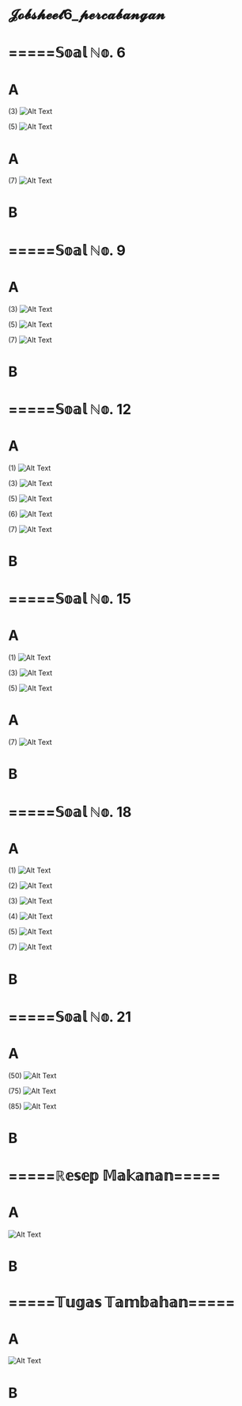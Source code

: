 # 𝓙𝓸𝓫𝓼𝓱𝓮𝓮𝓽6_𝓹𝓮𝓻𝓬𝓪𝓫𝓪𝓷𝓰𝓪𝓷

# =====𝕊𝕠𝕒𝕝 ℕ𝕠. 6 
# A
(3)
![Alt Text](https://github.com/Syihabuddinsanni/Jobsheet6_Percabangan/blob/master/6%20jwbn%203.png)


(5)
![Alt Text](https://github.com/Syihabuddinsanni/Jobsheet6_Percabangan/blob/master/6%20jwbn%205.png)



# A
(7)
![Alt Text](https://github.com/Syihabuddinsanni/Jobsheet6_Percabangan/blob/master/6%20jwbn%207.png)
# B


# =====𝕊𝕠𝕒𝕝 ℕ𝕠. 9
# A
(3)
![Alt Text](https://github.com/Syihabuddinsanni/Jobsheet6_Percabangan/blob/master/8%20jwbn%203.png)


(5)
![Alt Text](https://github.com/Syihabuddinsanni/Jobsheet6_Percabangan/blob/master/8%20jwbn%205.png)



(7)
![Alt Text](https://github.com/Syihabuddinsanni/Jobsheet6_Percabangan/blob/master/8%20jwbn%207.png)
# B

# =====𝕊𝕠𝕒𝕝 ℕ𝕠. 12
# A
(1)
![Alt Text](https://github.com/Syihabuddinsanni/Jobsheet6_Percabangan/blob/master/12%20jwbn%201.png)


(3)
![Alt Text](https://github.com/Syihabuddinsanni/Jobsheet6_Percabangan/blob/master/12%20jwbn%203.png)



(5)
![Alt Text](https://github.com/Syihabuddinsanni/Jobsheet6_Percabangan/blob/master/12%20jwbn%205.png)


(6)
![Alt Text](https://github.com/Syihabuddinsanni/Jobsheet6_Percabangan/blob/master/12%20jwbn%206.png)




(7)
![Alt Text](https://github.com/Syihabuddinsanni/Jobsheet6_Percabangan/blob/master/12%20jwbn%207.png)
# B


# =====𝕊𝕠𝕒𝕝 ℕ𝕠. 15

# A
(1)
![Alt Text](https://github.com/Syihabuddinsanni/Jobsheet6_Percabangan/blob/master/15%20jwbn%201.png)



(3)
![Alt Text](https://github.com/Syihabuddinsanni/Jobsheet6_Percabangan/blob/master/15%20jwbn%203.png)




(5)
![Alt Text](https://github.com/Syihabuddinsanni/Jobsheet6_Percabangan/blob/master/15%20jwbn%205.png)



# A
(7)
![Alt Text](https://github.com/Syihabuddinsanni/Jobsheet6_Percabangan/blob/master/15%20jwbn%207.png)
# B

# =====𝕊𝕠𝕒𝕝 ℕ𝕠. 18

# A
(1)
![Alt Text](https://github.com/Syihabuddinsanni/Jobsheet6_Percabangan/blob/master/18%20jwbn%201.png)




(2)
![Alt Text](https://github.com/Syihabuddinsanni/Jobsheet6_Percabangan/blob/master/18%20jwbn%202.png)




(3)
![Alt Text](https://github.com/Syihabuddinsanni/Jobsheet6_Percabangan/blob/master/18%20jwbn%203.png)




(4)
![Alt Text](https://github.com/Syihabuddinsanni/Jobsheet6_Percabangan/blob/master/18%20jwbn%204.png)




(5)
![Alt Text](https://github.com/Syihabuddinsanni/Jobsheet6_Percabangan/blob/master/18%20jwbn%205.png)



(7)
![Alt Text](https://github.com/Syihabuddinsanni/Jobsheet6_Percabangan/blob/master/18%20jwbn%207.png)
# B


# =====𝕊𝕠𝕒𝕝 ℕ𝕠. 21

# A
(50)
![Alt Text](https://github.com/Syihabuddinsanni/Jobsheet6_Percabangan/blob/master/21%20jwbn%2050.png)



(75)
![Alt Text](https://github.com/Syihabuddinsanni/Jobsheet6_Percabangan/blob/master/21%20jwbn%2075.png)




(85)
![Alt Text](https://github.com/Syihabuddinsanni/Jobsheet6_Percabangan/blob/master/21%20jwbn%2085.png)
# B

# =====ℝ𝕖𝕤𝕖𝕡 𝕄𝕒𝕜𝕒𝕟𝕒𝕟=====
# A
![Alt Text](https://github.com/Syihabuddinsanni/Jobsheet6_Percabangan/blob/master/Resep%20Masakan.png)
# B

# =====𝕋𝕦𝕘𝕒𝕤 𝕋𝕒𝕞𝕓𝕒𝕙𝕒𝕟=====
# A
![Alt Text](https://github.com/Syihabuddinsanni/Jobsheet6_Percabangan/blob/master/Tagihan%20Listrik.png)
# B

